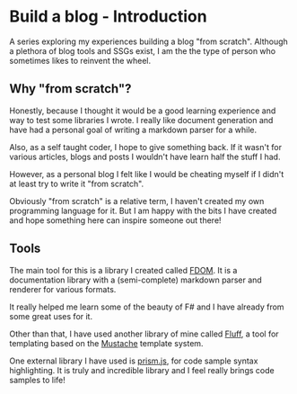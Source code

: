 ﻿<meta name="daria:article_id" content="build_a_blog_part_1">
<meta name="daria:title" content="Part 1">
<meta name="daria:title_slug" content="part 1">
<meta name="daria:order" content="0">
<meta name="daria:created_on" content="2022-06-21">
<meta name="daria:tags" content="fsharp,markdown,general">

# Build a blog - Introduction

A series exploring my experiences building a blog "from scratch". 
Although a plethora of blog tools and SSGs exist, I am the the type of person who sometimes likes to reinvent the wheel.

## Why "from scratch"?

Honestly, because I thought it would be a good learning experience and way to test some libraries I wrote.
I really like document generation and have had a personal goal of writing a markdown parser for a while.

Also, as a self taught coder, I hope to give something back.
If it wasn't for various articles, blogs and posts I wouldn't have learn half the stuff I had.

However, as a personal blog I felt like I would be cheating myself if I didn't at least try to write it "from scratch".

Obviously "from scratch" is a relative term, I haven't created my own programming language for it.
But I am happy with the bits I have created and hope something here can inspire someone out there!

## Tools

The main tool for this is a library I created called [FDOM](https://github.com/mc738/FDOM).
It is a documentation library with a (semi-complete) markdown parser and renderer for various formats.

It really helped me learn some of the beauty of F# and I have already from some great uses for it.

Other than that, I have used another library of mine called [Fluff](https://github.com/mc738/Fluff),
a tool for templating based on the [Mustache](https://en.wikipedia.org/wiki/Mustache_%28template_system%29) template system.

One external library I have used is [prism.js](https://prismjs.com/), for code sample syntax highlighting.
It is truly and incredible library and I feel really brings code samples to life!